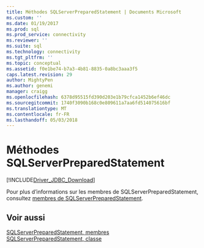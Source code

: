 ```yaml
---
title: Méthodes SQLServerPreparedStatement | Documents Microsoft
ms.custom: ''
ms.date: 01/19/2017
ms.prod: sql
ms.prod_service: connectivity
ms.reviewer: ''
ms.suite: sql
ms.technology: connectivity
ms.tgt_pltfrm: ''
ms.topic: conceptual
ms.assetid: f0e1be74-b7a3-4b81-8835-0a8bc3aaa3f5
caps.latest.revision: 29
author: MightyPen
ms.author: genemi
manager: craigg
ms.openlocfilehash: 6378d95515fd390d203e1b79cfca1452b6ef46dc
ms.sourcegitcommit: 1740f3090b168c0e809611a7aa6fd514075616bf
ms.translationtype: MT
ms.contentlocale: fr-FR
ms.lasthandoff: 05/03/2018
---
```

# <a name="sqlserverpreparedstatement-methods"></a>Méthodes SQLServerPreparedStatement
[!INCLUDE[Driver_JDBC_Download](../../../includes/driver_jdbc_download.md)]

  Pour plus d’informations sur les membres de SQLServerPreparedStatement, consultez [membres de SQLServerPreparedStatement](../../../connect/jdbc/reference/sqlserverpreparedstatement-members.md).  
  
## <a name="see-also"></a>Voir aussi  
 [SQLServerPreparedStatement, membres](../../../connect/jdbc/reference/sqlserverpreparedstatement-members.md)   
 [SQLServerPreparedStatement, classe](../../../connect/jdbc/reference/sqlserverpreparedstatement-class.md)  
  
  
